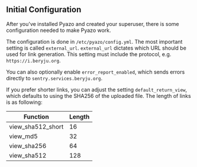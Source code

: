 ## Initial Configuration

After you've installed Pyazo and created your superuser, there is some configuration needed to make Pyazo work.

The configuration is done in `/etc/pyazo/config.yml`. The most important setting is called `external_url`.
`external_url` dictates which URL should be used for link generation. This setting must include the protocol, e.g. `https://i.beryju.org`.

You can also optionally enable `error_report_enabled`, which sends errors directly to `sentry.services.beryju.org`.

If you prefer shorter links, you can adjust the setting `default_return_view`, which defaults to using the SHA256 of the uploaded file.
The length of links is as following:

| Function          | Length |
|-------------------|--------|
| view_sha512_short | 16     |
| view_md5          | 32     |
| view_sha256       | 64     |
| view_sha512       | 128    |